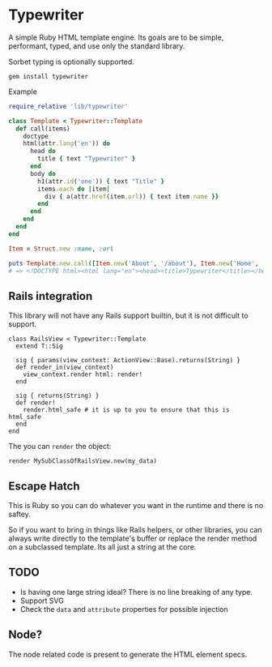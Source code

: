 # Typewriter

A simple Ruby HTML template engine. Its goals are to be simple, performant,
typed, and use only the standard library.

Sorbet typing is optionally supported. 

```
gem install typewriter
```

Example

```ruby
require_relative 'lib/typewriter'

class Template < Typewriter::Template
  def call(items)
    doctype
    html(attr.lang('en')) do
      head do
        title { text "Typewriter" }
      end
      body do
        h1(attr.id('one')) { text "Title" }
        items.each do |item|
          div { a(attr.href(item.url)) { text item.name }}
        end
      end
    end
  end
end

Item = Struct.new :name, :url

puts Template.new.call([Item.new('About', '/about'), Item.new('Home', '/')]).render
# => <!DOCTYPE html><html lang="en"><head><title>Typewriter</title></head><body><h1 id="one">Title</h1><div><a href="/about">About</a></div><div><a href="/">Home</a></div></body></html>
```

## Rails integration

This library will not have any Rails support builtin, but it is not difficult to support. 

```
class RailsView < Typewriter::Template
  extend T::Sig

  sig { params(view_context: ActionView::Base).returns(String) }
  def render_in(view_context)
    view_context.render html: render!
  end

  sig { returns(String) }
  def render!
    render.html_safe # it is up to you to ensure that this is html_safe
  end
end
```

The you can `render` the object:

```
render MySubClassOfRailsView.new(my_data)
```

## Escape Hatch

This is Ruby so you can do whatever you want in the runtime and there is no saftey.

So if you want to bring in things like Rails helpers, or other libraries, you
can always write directly to the template's buffer or replace the render method
on a subclassed template. Its all just a string at the core.

## TODO
* Is having one large string ideal? There is no line breaking of any type.
* Support SVG
* Check the `data` and `attribute` properties for possible injection

## Node?

The node related code is present to generate the HTML element specs.
